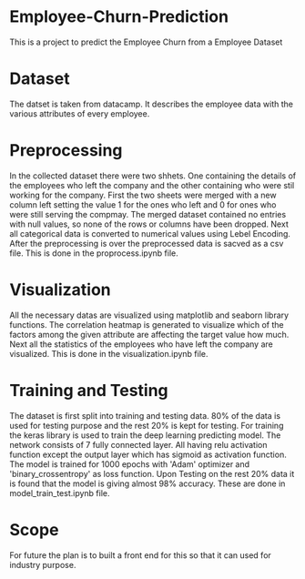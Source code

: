 # Employee-Churn-Prediction
This is a project to predict the Employee Churn from a Employee Dataset
# Dataset
The datset is taken from datacamp. It describes the employee data with the various attributes of every employee.
# Preprocessing
In the collected dataset there were two shhets. One containing the details of the employees who left the company and the other containing who were stil working for the company. First the two sheets were merged with a new column left setting the value 1 for the ones who left and 0 for ones who were still serving the compmay. The merged dataset contained no entries with null values, so none of the rows or columns have been dropped. Next all categorical data is converted to numerical values using Lebel Encoding. After the preprocessing is over the preprocessed data is sacved as a csv file. This is done in the proprocess.ipynb file.
# Visualization
All the necessary datas are visualized using matplotlib and seaborn library functions. The correlation heatmap is generated to visualize which of the factors among the given attribute are affecting the target value how much. Next all the statistics of the employees who have left the company are visualized. This is done in the visualization.ipynb file.
# Training and Testing
The dataset is first split into training and testing data. 80% of the data is used for testing purpose and the rest 20% is kept for testing. For training the keras library is used to train the deep learning predicting model. The network consists of 7 fully connected layer. All having relu activation function except the output layer which has sigmoid as activation function. The model is trained for 1000 epochs with 'Adam' optimizer and 'binary_crossentropy' as loss function. Upon Testing on the rest 20% data it is found that the model is giving almost 98% accuracy. These are done in model_train_test.ipynb file.
# Scope
For future the plan is to built a front end for this so that it can used for industry purpose.
